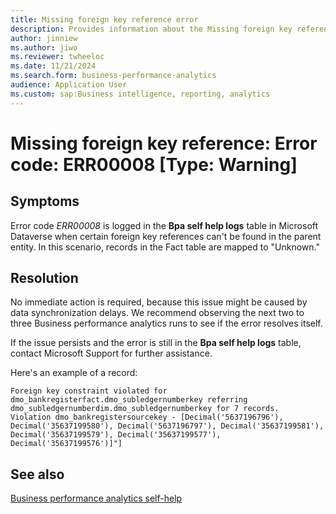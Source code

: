 ```yaml
---
title: Missing foreign key reference error
description: Provides information about the Missing foreign key reference error (error code ERR00008) in Business performance analytics in Microsoft Dynamics 365 Finance.
author: jinniew
ms.author: jiwo
ms.reviewer: twheeloc 
ms.date: 11/21/2024
ms.search.form: business-performance-analytics
audience: Application User
ms.custom: sap:Business intelligence, reporting, analytics
---
```

# Missing foreign key reference: Error code: ERR00008 [Type: Warning]

## Symptoms

Error code *ERR00008* is logged in the **Bpa self help logs** table in Microsoft Dataverse when certain foreign key references can't be found in the parent entity. In this scenario, records in the Fact table are mapped to "Unknown."

## Resolution

No immediate action is required, because this issue might be caused by data synchronization delays. We recommend observing the next two to three Business performance analytics runs to see if the error resolves itself.

If the issue persists and the error is still in the **Bpa self help logs** table, contact Microsoft Support for further assistance.

Here's an example of a record:

```output
Foreign key constraint violated for dmo_bankregisterfact.dmo_subledgernumberkey referring dmo_subledgernumberdim.dmo_subledgernumberkey for 7 records.
Violation dmo_bankregistersourcekey - [Decimal('5637196796'), Decimal('35637199580'), Decimal('5637196797'), Decimal('35637199581'), Decimal('35637199579'), Decimal('35637199577'), Decimal('35637199576')]"]
```

## See also

[Business performance analytics self-help](business-performance-analytics-self-help-overview.md)
